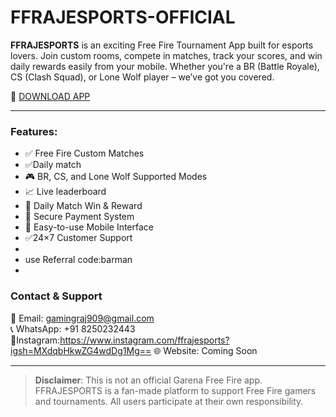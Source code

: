 # FFRAJESPORTS-OFFICIAL

**FFRAJESPORTS** is an exciting Free Fire Tournament App built for esports lovers. Join custom rooms, compete in matches, track your scores, and win daily rewards easily from your mobile. Whether you're a BR (Battle Royale), CS (Clash Squad), or Lone Wolf player – we’ve got you covered.

 📲 [DOWNLOAD APP](https://ga-fs.primexop.com/4314/androidBuilds/ff-raj-esportsV2.apk)

---

### Features:
- ✅ Free Fire Custom Matches
- ✅Daily match
- 🎮 BR, CS, and Lone Wolf Supported Modes
- 📈 Live leaderboard
- 💸 Daily Match Win & Reward 
- 🔐 Secure Payment System
- 📱 Easy-to-use Mobile Interface
-  ✅24×7 Customer Support
- 
- use Referral code:barman
- 

### Contact & Support
📧 Email: gamingraj909@gmail.com  
📞 WhatsApp: +91 8250232443  
💌Instagram:https://www.instagram.com/ffrajesports?igsh=MXdqbHkwZG4wdDg1Mg== 
🌐 Website: Coming Soon

---







> **Disclaimer**: This is not an official Garena Free Fire app. FFRAJESPORTS is a fan-made platform to support Free Fire gamers and tournaments. All users participate at their own responsibility.
